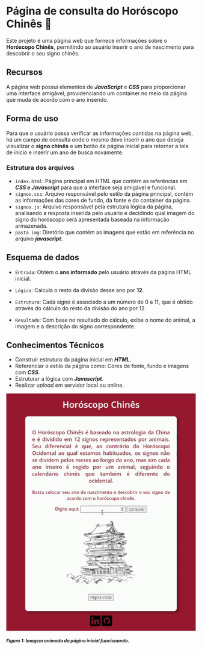 # Página de consulta do **Horóscopo Chinês** 🐲

Este projeto é uma página web que fornece informações sobre o **Horóscopo Chinês**, permitindo ao usuário inserir o ano de nascimento para descobrir o seu signo chinês.

## Recursos

A página web possui elementos de ***JavaScript*** e ***CSS*** para proporcionar uma interface amigável, providenciando um container no meio da página que muda de acordo com o ano inserido.

## Forma de uso

Para que o usuário possa verificar as informações contidas na página web, há um campo de consulta onde o mesmo deve inserir o ano que deseja visualizar o **signo chinês** e um botão de página inicial para retornar a tela de ínicio e inserir um ano de busca novamente.

### Estrutura dos arquivos
- `index.html`: Página principal em HTML que contém as referências em ***CSS e Javascript*** para que a interface seja amigável e funcional.
- `signos.css`: Arquivo responsável pelo estilo da página principal, contém as informações das cores de fundo, da fonte e do container da página.
- `signos.js`: Arquivo responsável pela estrutura lógica da página, analisando a resposta inserida pelo usuário e decidindo qual imagem do signo do horóscopo será apresentada baseada na informação armazenada.
- `pasta img`: Diretório que contém as imagens que estão em referência no arquivo ***javascript***.

## Esquema de dados

- `Entrada`: Obtém o **ano informado** pelo usuário através da página HTML inicial.

- `Lógica`: Calcula o resto da divisão desse ano por **12**.

- `Estrutura`: Cada signo é associado a um número de 0 a 11, que é obtido através do cálculo do resto da divisão do ano por 12.

- `Resultado`: Com base no resultado do cálculo, exibe o nome do animal, a imagem e a descrição do signo correspondente.


## Conhecimentos Técnicos

- Construir estrutura da página inicial em ***HTML***.
- Referenciar o estilo da página como: Cores de fonte, fundo e imagens com ***CSS***.
- Estruturar a lógica com ***Javascript***.
- Realizar *upload* em servidor local ou online.



<img src="img/horoscopo.gif">

<small><i>**Figura** **1: Imagem animada da página inicial funcionando.**</i></small>